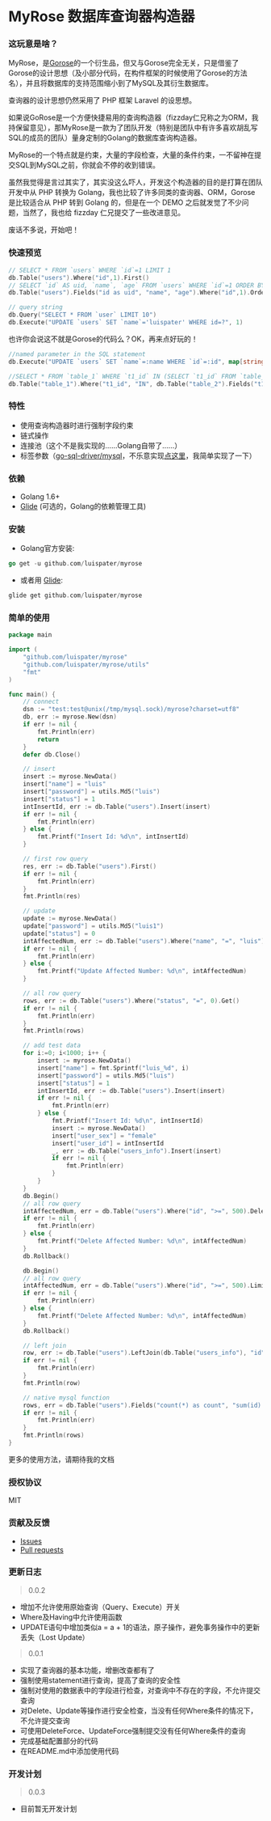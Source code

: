 # MyRose 数据库查询器构造器

### 这玩意是啥？

MyRose，是[Gorose](https://github.com/gohouse/gorose)的一个衍生品，但又与Gorose完全无关，只是借鉴了Gorose的设计思想（及小部分代码，在构件框架的时候使用了Gorose的方法名），并且将数据库的支持范围缩小到了MySQL及其衍生数据库。

查询器的设计思想仍然采用了 PHP 框架 Laravel 的设思想。

如果说GoRose是一个方便快捷易用的查询构造器（fizzday仁兄称之为ORM，我持保留意见），那MyRose是一款为了团队开发（特别是团队中有许多喜欢胡乱写SQL的成员的团队）量身定制的Golang的数据库查询构造器。

MyRose的一个特点就是约束，大量的字段检查，大量的条件约束，一不留神在提交SQL到MySQL之前，你就会不停的收到错误。

虽然我觉得是言过其实了，其实没这么吓人，开发这个构造器的目的是打算在团队开发中从 PHP 转换为 Golang，我也比较了许多同类的查询器、ORM，Gorose 是比较适合从 PHP 转到 Golang 的，但是在一个 DEMO 之后就发觉了不少问题，当然了，我也给 fizzday 仁兄提交了一些改进意见。

废话不多说，开始吧！

### 快速预览

```go
// SELECT * FROM `users` WHERE `id`=1 LIMIT 1
db.Table("users").Where("id",1).First()
// SELECT `id` AS uid, `name`, `age` FROM `users` WHERE `id`=1 ORDER BY `id` DESC, `name` ASC LIMIT 10
db.Table("users").Fields("id as uid", "name", "age").Where("id",1).Order("id", "desc").Order("name").Limit(10).Get()

// query string
db.Query("SELECT * FROM `user` LIMIT 10")
db.Execute("UPDATE `users` SET `name`='luispater' WHERE id=?", 1)
```

也许你会说这不就是Gorose的代码么？OK，再来点好玩的！
```go
//named parameter in the SQL statement 
db.Execute("UPDATE `users` SET `name`=:name WHERE `id`=:id", map[string]interface{}{"name":"luispater", "id":3})

//SELECT * FROM `table_1` WHERE `t1_id` IN (SELECT `t1_id` FROM `table_2` WHERE `t2_id` IN (1, 2))
db.Table("table_1").Where("t1_id", "IN", db.Table("table_2").Fields("t1_id").Where("t2_id", "IN", []int{1, 2}))
```

### 特性

- 使用查询构造器时进行强制字段约束
- 链式操作
- 连接池（这个不是我实现的……Golang自带了……）
- 标签参数（[go-sql-driver/mysql](https://github.com/go-sql-driver/mysql)，不乐意实现[点这里](https://github.com/go-sql-driver/mysql/issues/561)，我简单实现了一下）


### 依赖

- Golang 1.6+
- [Glide](https://glide.sh) (可选的，Golang的依赖管理工具)

### 安装

- Golang官方安装:  
```go
go get -u github.com/luispater/myrose
```
- 或者用 [Glide](https://glide.sh):  
```go
glide get github.com/luispater/myrose
```

### 简单的使用
```go
package main

import (
	"github.com/luispater/myrose"
	"github.com/luispater/myrose/utils"
	"fmt"
)

func main() {
	// connect
	dsn := "test:test@unix(/tmp/mysql.sock)/myrose?charset=utf8"
	db, err := myrose.New(dsn)
	if err != nil {
		fmt.Println(err)
		return
	}
	defer db.Close()

	// insert
	insert := myrose.NewData()
	insert["name"] = "luis"
	insert["password"] = utils.Md5("luis")
	insert["status"] = 1
	intInsertId, err := db.Table("users").Insert(insert)
	if err != nil {
		fmt.Println(err)
	} else {
		fmt.Printf("Insert Id: %d\n", intInsertId)
	}

	// first row query
	res, err := db.Table("users").First()
	if err != nil {
		fmt.Println(err)
	}
	fmt.Println(res)

	// update
	update := myrose.NewData()
	update["password"] = utils.Md5("luis1")
	update["status"] = 0
	intAffectedNum, err := db.Table("users").Where("name", "=", "luis").Update(update)
	if err != nil {
		fmt.Println(err)
	} else {
		fmt.Printf("Update Affected Number: %d\n", intAffectedNum)
	}

	// all row query
	rows, err := db.Table("users").Where("status", "=", 0).Get()
	if err != nil {
		fmt.Println(err)
	}
	fmt.Println(rows)

	// add test data
	for i:=0; i<1000; i++ {
		insert := myrose.NewData()
		insert["name"] = fmt.Sprintf("luis_%d", i)
		insert["password"] = utils.Md5("luis")
		insert["status"] = 1
		intInsertId, err := db.Table("users").Insert(insert)
		if err != nil {
			fmt.Println(err)
		} else {
			fmt.Printf("Insert Id: %d\n", intInsertId)
			insert := myrose.NewData()
			insert["user_sex"] = "female"
			insert["user_id"] = intInsertId
			_, err := db.Table("users_info").Insert(insert)
			if err != nil {
				fmt.Println(err)
			}
		}
	}
	db.Begin()
	// all row query
	intAffectedNum, err = db.Table("users").Where("id", ">=", 500).Delete()
	if err != nil {
		fmt.Println(err)
	} else {
		fmt.Printf("Delete Affected Number: %d\n", intAffectedNum)
	}
	db.Rollback()

	db.Begin()
	// all row query
	intAffectedNum, err = db.Table("users").Where("id", ">=", 500).Limit(50).Delete()
	if err != nil {
		fmt.Println(err)
	} else {
		fmt.Printf("Delete Affected Number: %d\n", intAffectedNum)
	}
	db.Rollback()

	// left join
	row, err := db.Table("users").LeftJoin(db.Table("users_info"), "id", "user_id").Where("id", "=", 101).First()
	if err != nil {
		fmt.Println(err)
	}
	fmt.Println(row)

	// native mysql function
	rows, err = db.Table("users").Fields("count(*) as count", "sum(id) as sum").Group("password").Having("sum", ">", 1).Get()
	if err != nil {
		fmt.Println(err)
	}
	fmt.Println(rows)
}
```
更多的使用方法，请期待我的文档

### 授权协议

MIT

### 贡献及反馈

- [Issues](https://github.com/luispater/myrose/issues)
- [Pull requests](https://github.com/luispater/myrose/pulls)

### 更新日志

> 0.0.2

- 增加不允许使用原始查询（Query、Execute）开关
- Where及Having中允许使用函数
- UPDATE语句中增加类似a = a + 1的语法，原子操作，避免事务操作中的更新丢失（Lost Update）

> 0.0.1

- 实现了查询器的基本功能，增删改查都有了
- 强制使用statement进行查询，提高了查询的安全性
- 强制对使用的数据表中的字段进行检查，对查询中不存在的字段，不允许提交查询
- 对Delete、Update等操作进行安全检查，当没有任何Where条件的情况下，不允许提交查询
- 可使用DeleteForce、UpdateForce强制提交没有任何Where条件的查询
- 完成基础配置部分的代码
- 在README.md中添加使用代码

### 开发计划

> 0.0.3

- 目前暂无开发计划